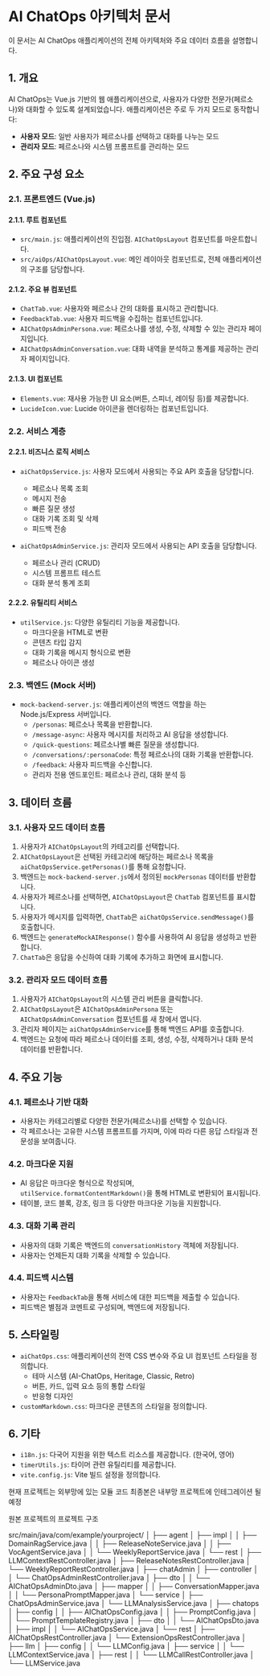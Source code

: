 # AI ChatOps 아키텍처 문서

이 문서는 AI ChatOps 애플리케이션의 전체 아키텍처와 주요 데이터 흐름을 설명합니다.

## 1. 개요

AI ChatOps는 Vue.js 기반의 웹 애플리케이션으로, 사용자가 다양한 전문가(페르소나)와 대화할 수 있도록 설계되었습니다. 애플리케이션은 주로 두 가지 모드로 동작합니다:

- **사용자 모드**: 일반 사용자가 페르소나를 선택하고 대화를 나누는 모드
- **관리자 모드**: 페르소나와 시스템 프롬프트를 관리하는 모드

## 2. 주요 구성 요소

### 2.1. 프론트엔드 (Vue.js)

#### 2.1.1. 루트 컴포넌트

- `src/main.js`: 애플리케이션의 진입점. `AIChatOpsLayout` 컴포넌트를 마운트합니다.
- `src/aiOps/AIChatOpsLayout.vue`: 메인 레이아웃 컴포넌트로, 전체 애플리케이션의 구조를 담당합니다.

#### 2.1.2. 주요 뷰 컴포넌트

- `ChatTab.vue`: 사용자와 페르소나 간의 대화를 표시하고 관리합니다.
- `FeedbackTab.vue`: 사용자 피드백을 수집하는 컴포넌트입니다.
- `AIChatOpsAdminPersona.vue`: 페르소나를 생성, 수정, 삭제할 수 있는 관리자 페이지입니다.
- `AIChatOpsAdminConversation.vue`: 대화 내역을 분석하고 통계를 제공하는 관리자 페이지입니다.

#### 2.1.3. UI 컴포넌트

- `Elements.vue`: 재사용 가능한 UI 요소(버튼, 스피너, 레이팅 등)를 제공합니다.
- `LucideIcon.vue`: Lucide 아이콘을 렌더링하는 컴포넌트입니다.

### 2.2. 서비스 계층

#### 2.2.1. 비즈니스 로직 서비스

- `aiChatOpsService.js`: 사용자 모드에서 사용되는 주요 API 호출을 담당합니다.
  - 페르소나 목록 조회
  - 메시지 전송
  - 빠른 질문 생성
  - 대화 기록 조회 및 삭제
  - 피드백 전송

- `aiChatOpsAdminService.js`: 관리자 모드에서 사용되는 API 호출을 담당합니다.
  - 페르소나 관리 (CRUD)
  - 시스템 프롬프트 테스트
  - 대화 분석 통계 조회

#### 2.2.2. 유틸리티 서비스

- `utilService.js`: 다양한 유틸리티 기능을 제공합니다.
  - 마크다운을 HTML로 변환
  - 콘텐츠 타입 감지
  - 대화 기록을 메시지 형식으로 변환
  - 페르소나 아이콘 생성

### 2.3. 백엔드 (Mock 서버)

- `mock-backend-server.js`: 애플리케이션의 백엔드 역할을 하는 Node.js/Express 서버입니다.
  - `/personas`: 페르소나 목록을 반환합니다.
  - `/message-async`: 사용자 메시지를 처리하고 AI 응답을 생성합니다.
  - `/quick-questions`: 페르소나별 빠른 질문을 생성합니다.
  - `/conversations/:personaCode`: 특정 페르소나의 대화 기록을 반환합니다.
  - `/feedback`: 사용자 피드백을 수신합니다.
  - 관리자 전용 엔드포인트: 페르소나 관리, 대화 분석 등

## 3. 데이터 흐름

### 3.1. 사용자 모드 데이터 흐름

1. 사용자가 `AIChatOpsLayout`의 카테고리를 선택합니다.
2. `AIChatOpsLayout`은 선택된 카테고리에 해당하는 페르소나 목록을 `aiChatOpsService.getPersonas()`를 통해 요청합니다.
3. 백엔드는 `mock-backend-server.js`에서 정의된 `mockPersonas` 데이터를 반환합니다.
4. 사용자가 페르소나를 선택하면, `AIChatOpsLayout`은 `ChatTab` 컴포넌트를 표시합니다.
5. 사용자가 메시지를 입력하면, `ChatTab`은 `aiChatOpsService.sendMessage()`를 호출합니다.
6. 백엔드는 `generateMockAIResponse()` 함수를 사용하여 AI 응답을 생성하고 반환합니다.
7. `ChatTab`은 응답을 수신하여 대화 기록에 추가하고 화면에 표시합니다.

### 3.2. 관리자 모드 데이터 흐름

1. 사용자가 `AIChatOpsLayout`의 시스템 관리 버튼을 클릭합니다.
2. `AIChatOpsLayout`은 `AIChatOpsAdminPersona` 또는 `AIChatOpsAdminConversation` 컴포넌트를 새 창에서 엽니다.
3. 관리자 페이지는 `aiChatOpsAdminService`를 통해 백엔드 API를 호출합니다.
4. 백엔드는 요청에 따라 페르소나 데이터를 조회, 생성, 수정, 삭제하거나 대화 분석 데이터를 반환합니다.

## 4. 주요 기능

### 4.1. 페르소나 기반 대화

- 사용자는 카테고리별로 다양한 전문가(페르소나)를 선택할 수 있습니다.
- 각 페르소나는 고유한 시스템 프롬프트를 가지며, 이에 따라 다른 응답 스타일과 전문성을 보여줍니다.

### 4.2. 마크다운 지원

- AI 응답은 마크다운 형식으로 작성되며, `utilService.formatContentMarkdown()`을 통해 HTML로 변환되어 표시됩니다.
- 테이블, 코드 블록, 강조, 링크 등 다양한 마크다운 기능을 지원합니다.

### 4.3. 대화 기록 관리

- 사용자의 대화 기록은 백엔드의 `conversationHistory` 객체에 저장됩니다.
- 사용자는 언제든지 대화 기록을 삭제할 수 있습니다.

### 4.4. 피드백 시스템

- 사용자는 `FeedbackTab`을 통해 서비스에 대한 피드백을 제출할 수 있습니다.
- 피드백은 별점과 코멘트로 구성되며, 백엔드에 저장됩니다.

## 5. 스타일링

- `aiChatOps.css`: 애플리케이션의 전역 CSS 변수와 주요 UI 컴포넌트 스타일을 정의합니다.
  - 테마 시스템 (AI-ChatOps, Heritage, Classic, Retro)
  - 버튼, 카드, 입력 요소 등의 통합 스타일
  - 반응형 디자인
- `customMarkdown.css`: 마크다운 콘텐츠의 스타일을 정의합니다.

## 6. 기타

- `i18n.js`: 다국어 지원을 위한 텍스트 리소스를 제공합니다. (한국어, 영어)
- `timerUtils.js`: 타이머 관련 유틸리티를 제공합니다.
- `vite.config.js`: Vite 빌드 설정을 정의합니다.

현재 프로젝트는 외부망에 있는 모듈 코드 최종본은 내부망 프로젝트에 인테그레이션 될 예정

원본 프로젝트의 프로젝트 구조

src/main/java/com/example/yourproject/
│
├── agent
│ ├── impl
│ │ ├── DomainRagService.java
│ │ ├── ReleaseNoteService.java
│ │ ├── VocAgentService.java
│ │ └── WeeklyReportService.java
│ └── rest
│ ├── LLMContextRestController.java
│ ├── ReleaseNotesRestController.java
│ └── WeeklyReportRestController.java
│
├── chatAdmin
│ ├── controller
│ │ └── ChatOpsAdminRestController.java
│ ├── dto
│ │ └── AIChatOpsAdminDto.java
│ ├── mapper
│ │ ├── ConversationMapper.java
│ │ └── PersonaPromptMapper.java
│ └── service
│ ├── ChatOpsAdminService.java
│ └── LLMAnalysisService.java
│
├── chatops
│ ├── config
│ │ ├── AIChatOpsConfig.java
│ │ ├── PromptConfig.java
│ │ └── PromptTemplateRegistry.java
│ ├── dto
│ │ └── AIChatOpsDto.java
│ ├── impl
│ │ └── AIChatOpsService.java
│ └── rest
│ ├── AIChatOpsRestController.java
│ └── ExtensionOpsRestController.java
│
├── llm
│ ├── config
│ │ └── LLMConfig.java
│ ├── service
│ │ └── LLMContextService.java
│ ├── rest
│ │ └── LLMCallRestController.java
│ └── LLMService.java
